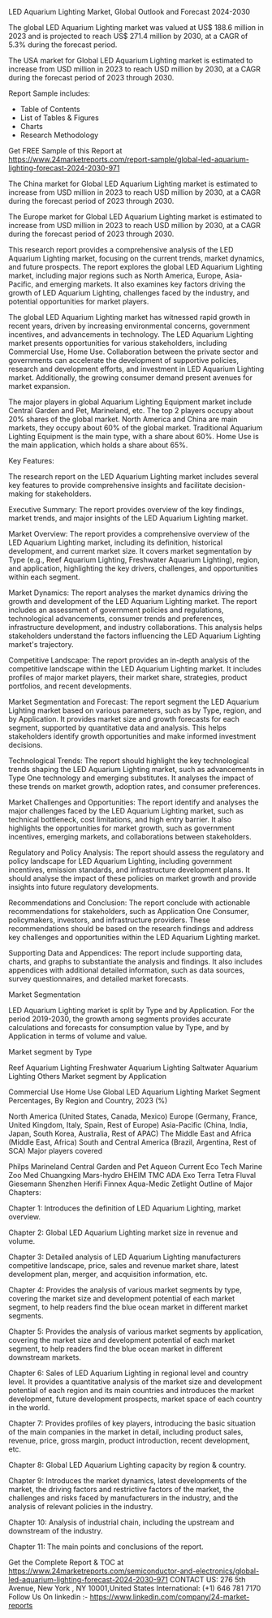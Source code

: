  LED Aquarium Lighting Market, Global Outlook and Forecast 2024-2030

 The global LED Aquarium Lighting market was valued at US$ 188.6 million in 2023 and is projected to reach US$ 271.4 million by 2030, at a CAGR of 5.3% during the forecast period.

The USA market for Global LED Aquarium Lighting market is estimated to increase from USD million in 2023 to reach USD million by 2030, at a CAGR during the forecast period of 2023 through 2030.

Report Sample includes:
- Table of Contents
- List of Tables & Figures
- Charts
- Research Methodology

Get FREE Sample of this Report at https://www.24marketreports.com/report-sample/global-led-aquarium-lighting-forecast-2024-2030-971

The China market for Global LED Aquarium Lighting market is estimated to increase from USD million in 2023 to reach USD million by 2030, at a CAGR during the forecast period of 2023 through 2030.

The Europe market for Global LED Aquarium Lighting market is estimated to increase from USD million in 2023 to reach USD million by 2030, at a CAGR during the forecast period of 2023 through 2030.

This research report provides a comprehensive analysis of the LED Aquarium Lighting market, focusing on the current trends, market dynamics, and future prospects. The report explores the global LED Aquarium Lighting market, including major regions such as North America, Europe, Asia-Pacific, and emerging markets. It also examines key factors driving the growth of LED Aquarium Lighting, challenges faced by the industry, and potential opportunities for market players.

The global LED Aquarium Lighting market has witnessed rapid growth in recent years, driven by increasing environmental concerns, government incentives, and advancements in technology. The LED Aquarium Lighting market presents opportunities for various stakeholders, including Commercial Use, Home Use. Collaboration between the private sector and governments can accelerate the development of supportive policies, research and development efforts, and investment in LED Aquarium Lighting market. Additionally, the growing consumer demand present avenues for market expansion.

The major players in global Aquarium Lighting Equipment market include Central Garden and Pet, Marineland, etc. The top 2 players occupy about 20% shares of the global market. North America and China are main markets, they occupy about 60% of the global market. Traditional Aquarium Lighting Equipment is the main type, with a share about 60%. Home Use is the main application, which holds a share about 65%.

Key Features:

The research report on the LED Aquarium Lighting market includes several key features to provide comprehensive insights and facilitate decision-making for stakeholders.

Executive Summary: The report provides overview of the key findings, market trends, and major insights of the LED Aquarium Lighting market.

Market Overview: The report provides a comprehensive overview of the LED Aquarium Lighting market, including its definition, historical development, and current market size. It covers market segmentation by Type (e.g., Reef Aquarium Lighting, Freshwater Aquarium Lighting), region, and application, highlighting the key drivers, challenges, and opportunities within each segment.

Market Dynamics: The report analyses the market dynamics driving the growth and development of the LED Aquarium Lighting market. The report includes an assessment of government policies and regulations, technological advancements, consumer trends and preferences, infrastructure development, and industry collaborations. This analysis helps stakeholders understand the factors influencing the LED Aquarium Lighting market's trajectory.

Competitive Landscape: The report provides an in-depth analysis of the competitive landscape within the LED Aquarium Lighting market. It includes profiles of major market players, their market share, strategies, product portfolios, and recent developments.

Market Segmentation and Forecast: The report segment the LED Aquarium Lighting market based on various parameters, such as by Type, region, and by Application. It provides market size and growth forecasts for each segment, supported by quantitative data and analysis. This helps stakeholders identify growth opportunities and make informed investment decisions.

Technological Trends: The report should highlight the key technological trends shaping the LED Aquarium Lighting market, such as advancements in Type One technology and emerging substitutes. It analyses the impact of these trends on market growth, adoption rates, and consumer preferences.

Market Challenges and Opportunities: The report identify and analyses the major challenges faced by the LED Aquarium Lighting market, such as technical bottleneck, cost limitations, and high entry barrier. It also highlights the opportunities for market growth, such as government incentives, emerging markets, and collaborations between stakeholders.

Regulatory and Policy Analysis: The report should assess the regulatory and policy landscape for LED Aquarium Lighting, including government incentives, emission standards, and infrastructure development plans. It should analyse the impact of these policies on market growth and provide insights into future regulatory developments.

Recommendations and Conclusion: The report conclude with actionable recommendations for stakeholders, such as Application One Consumer, policymakers, investors, and infrastructure providers. These recommendations should be based on the research findings and address key challenges and opportunities within the LED Aquarium Lighting market.

Supporting Data and Appendices: The report include supporting data, charts, and graphs to substantiate the analysis and findings. It also includes appendices with additional detailed information, such as data sources, survey questionnaires, and detailed market forecasts.

Market Segmentation

LED Aquarium Lighting market is split by Type and by Application. For the period 2019-2030, the growth among segments provides accurate calculations and forecasts for consumption value by Type, and by Application in terms of volume and value.

Market segment by Type

Reef Aquarium Lighting
Freshwater Aquarium Lighting
Saltwater Aquarium Lighting
Others
Market segment by Application

Commercial Use
Home Use
Global LED Aquarium Lighting Market Segment Percentages, By Region and Country, 2023 (%)

North America (United States, Canada, Mexico)
Europe (Germany, France, United Kingdom, Italy, Spain, Rest of Europe)
Asia-Pacific (China, India, Japan, South Korea, Australia, Rest of APAC)
The Middle East and Africa (Middle East, Africa)
South and Central America (Brazil, Argentina, Rest of SCA)
Major players covered

Philps
Marineland
Central Garden and Pet
Aqueon
Current
Eco Tech Marine
Zoo Med
Chuangxing
Mars-hydro
EHEIM
TMC
ADA
Exo Terra
Tetra
Fluval
Giesemann
Shenzhen Herifi
Finnex
Aqua-Medic
Zetlight
Outline of Major Chapters:

Chapter 1: Introduces the definition of LED Aquarium Lighting, market overview.

Chapter 2: Global LED Aquarium Lighting market size in revenue and volume.

Chapter 3: Detailed analysis of LED Aquarium Lighting manufacturers competitive landscape, price, sales and revenue market share, latest development plan, merger, and acquisition information, etc.

Chapter 4: Provides the analysis of various market segments by type, covering the market size and development potential of each market segment, to help readers find the blue ocean market in different market segments.

Chapter 5: Provides the analysis of various market segments by application, covering the market size and development potential of each market segment, to help readers find the blue ocean market in different downstream markets.

Chapter 6: Sales of LED Aquarium Lighting in regional level and country level. It provides a quantitative analysis of the market size and development potential of each region and its main countries and introduces the market development, future development prospects, market space of each country in the world.

Chapter 7: Provides profiles of key players, introducing the basic situation of the main companies in the market in detail, including product sales, revenue, price, gross margin, product introduction, recent development, etc.

Chapter 8: Global LED Aquarium Lighting capacity by region & country.

Chapter 9: Introduces the market dynamics, latest developments of the market, the driving factors and restrictive factors of the market, the challenges and risks faced by manufacturers in the industry, and the analysis of relevant policies in the industry.

Chapter 10: Analysis of industrial chain, including the upstream and downstream of the industry.

Chapter 11: The main points and conclusions of the report.

Get the Complete Report & TOC at https://www.24marketreports.com/semiconductor-and-electronics/global-led-aquarium-lighting-forecast-2024-2030-971
CONTACT US:
276 5th Avenue, New York , NY 10001,United States
International: (+1) 646 781 7170
Follow Us On linkedin :- https://www.linkedin.com/company/24-market-reports
